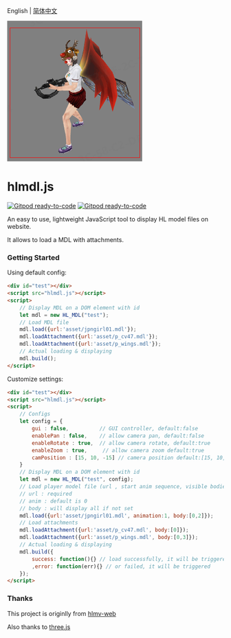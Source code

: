 English | [简体中文](README_en.md)

![image](snapshot.png)

# hlmdl.js
[![Gitpod ready-to-code](https://img.shields.io/badge/version-1.0.0-green)](https://gitee.com/q695290484/hl-model.js)
[![Gitpod ready-to-code](https://img.shields.io/badge/Size-580KB-orange)](https://gitee.com/q695290484/hl-model.js/releases)

An easy to use, lightweight JavaScript tool to display HL model files on website. 

It allows to load a MDL with attachments.

### Getting Started

Using default config:
```html
<div id="test"></div>
<script src="hlmdl.js"></script>
<script>
    // Display MDL on a DOM element with id
    let mdl = new HL_MDL("test");
    // Load MDL file
    mdl.load({url:'asset/jpngirl01.mdl'});
    mdl.loadAttachment({url:'asset/p_cv47.mdl'});
    mdl.loadAttachment({url:'asset/p_wings.mdl'});
    // Actual loading & displaying
    mdl.build();
</script>
```

Customize settings:
```html
<div id="test"></div>
<script src="hlmdl.js"></script>
<script>
    // Configs
    let config = {
        gui : false,          // GUI controller, default:false
        enablePan : false,    // allow camera pan, default:false
        enableRotate : true,  // allow camera rotate, default:true
        enableZoom : true,     // allow camera zoom default:true
        camPosition : [15, 10, -15] // camera position default:[15, 10, -15]
    }
    // Display MDL on a DOM element with id
    let mdl = new HL_MDL("test", config);
    // Load player model file (url , start anim sequence, visible bodies)
    // url : required
    // anim : default is 0
    // body : will display all if not set
    mdl.load({url:'asset/jpngirl01.mdl', animation:1, body:[0,2]});
    // Load attachments
    mdl.loadAttachment({url:'asset/p_cv47.mdl', body:[0]});
    mdl.loadAttachment({url:'asset/p_wings.mdl', body:[0,3]});
    // Actual loading & displaying
    mdl.build({
        success: function(){} // load successfully, it will be triggered
        ,error: function(err){} // or failed, it will be triggered
    });
</script>
``` 

### Thanks
This project is originlly from [hlmv-web](https://github.com/crskycode/hlmv-web)

Also thanks to [three.js](https://github.com/mrdoob/three.js)